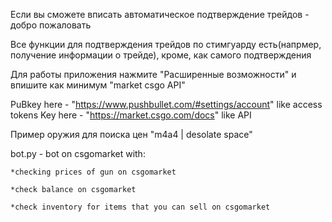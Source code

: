 Если вы сможете вписать автоматическое подтверждение трейдов - добро пожаловать

Все функции для подтверждения трейдов по стимгуарду есть(напрмер, получение информации о трейде), кроме, как самого подтверждения

Для работы приложения нажмите "Расширенные возможности" и впишите как минимум "market csgo API"


PuBkey here - "https://www.pushbullet.com/#settings/account" like access tokens
Key here - "https://market.csgo.com/docs" like API

Пример оружия для поиска цен "m4a4 | desolate space"

bot.py - bot on csgomarket with:
    
    
    *checking prices of gun on csgomarket
    
    *check balance on csgomarket
    
    *check inventory for items that you can sell on csgomarket
    
